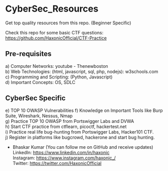 # CyberSec_Resources
Get top quality resources from this repo. (Beginner Specific)

Check this repo for some basic CTF questions: https://github.com/HaxonicOfficial/CTF-Practice  

## Pre-requisites
a) Computer Networks: youtube - Thenewboston  
b) Web Technologies: (html, javascript, sql, php, nodejs): w3schools.com  
c) Programming and Scripting: (Python, Javascript)  
d) Important Concepts: OS, SDLC  

## CyberSec Specific
e) TOP 10 OWASP Vulnerabilities
f) Knowledge on Important Tools like Burp Suite, Wireshark, Nessus, Nmap  
g) Practice TOP 10 OWASP from Portswigger Labs and DVWA  
h) Start CTF practice from ctflearn, picoctf, hackertest.net  
i) Practice real life bug-hunting from Portswigger Labs, Hacker101 CTF.  
j) Register in platforms like bugcrowd, hackerone and start bug hunting.  



- Bhaskar Kumar  (You can follow me on GitHub and receive updates)  
  LinkedIn: https://www.linkedin.com/in/haxonic  
  Instagram: https://www.instagram.com/haxonic_/  
  Twitter: https://twitter.com/HaxonicOfficial

